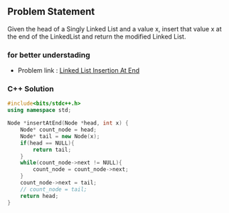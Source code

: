 ## Problem Statement

Given the head of a Singly Linked List and a value x, insert that value x at the end of the LinkedList and return the modified Linked List.

### for better understading
- Problem link : [Linked List Insertion At End](https://www.geeksforgeeks.org/problems/linked-list-insertion-1587115620/1?page=1&category=Linked%20List&status=solved&sortBy=difficulty)

### C++ Solution

```cpp
#include<bits/stdc++.h>
using namespace std;

Node *insertAtEnd(Node *head, int x) {
    Node* count_node = head;
    Node* tail = new Node(x);
    if(head == NULL){
        return tail;
    }
    while(count_node->next != NULL){
        count_node = count_node->next;
    }
    count_node->next = tail;
    // count_node = tail;
    return head;
}
```